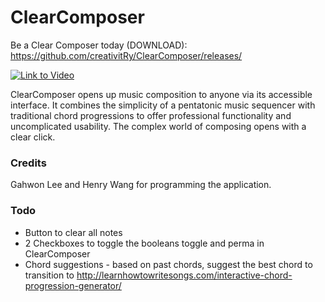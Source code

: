 # ClearComposer
Be a Clear Composer today (DOWNLOAD): https://github.com/creativitRy/ClearComposer/releases/

[![Link to Video](http://i.imgur.com/g4eSIo3.png)](https://youtu.be/njww9lAH3-s)

ClearComposer opens up music composition to anyone via its accessible interface. It combines the simplicity of a pentatonic music sequencer with traditional chord progressions to offer professional functionality and uncomplicated usability. The complex world of composing opens with a clear click.

### Credits
Gahwon Lee and Henry Wang for programming the application.

### Todo
* Button to clear all notes
* 2 Checkboxes to toggle the booleans toggle and perma in ClearComposer
* Chord suggestions - based on past chords, suggest the best chord to transition to
http://learnhowtowritesongs.com/interactive-chord-progression-generator/
